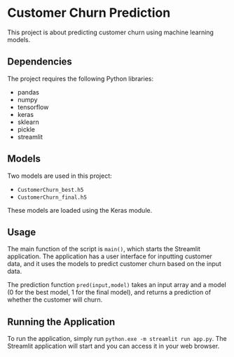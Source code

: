 # Customer Churn Prediction

This project is about predicting customer churn using machine learning models.

## Dependencies

The project requires the following Python libraries:

- pandas
- numpy
- tensorflow
- keras
- sklearn
- pickle
- streamlit

## Models

Two models are used in this project:

- `CustomerChurn_best.h5`
- `CustomerChurn_final.h5`

These models are loaded using the Keras module.

## Usage

The main function of the script is `main()`, which starts the Streamlit application. The application has a user interface for inputting customer data, and it uses the models to predict customer churn based on the input data.

The prediction function `pred(input,model)` takes an input array and a model (0 for the best model, 1 for the final model), and returns a prediction of whether the customer will churn.

## Running the Application

To run the application, simply run `python.exe -m streamlit run app.py`.
The Streamlit application will start and you can access it in your web browser.

